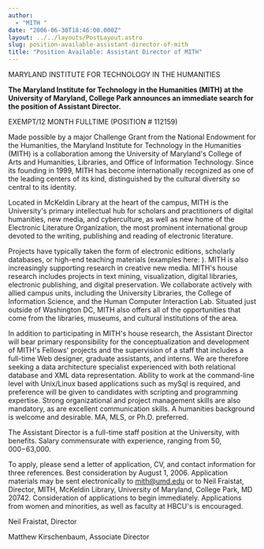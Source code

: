 ```yaml
---
author:
  - "MITH "
date: "2006-06-30T18:46:00.000Z"
layout: ../../layouts/PostLayout.astro
slug: position-available-assistant-director-of-mith
title: "Position Available: Assistant Director of MITH"
---
```


MARYLAND INSTITUTE FOR TECHNOLOGY IN THE HUMANITIES

**The Maryland Institute for Technology in the Humanities (MITH) at the University of Maryland, College Park announces an immediate search for the position of Assistant Director.**

EXEMPT/12 MONTH FULLTIME (POSITION # 112159)

Made possible by a major Challenge Grant from the National Endowment for the Humanities, the Maryland Institute for Technology in the Humanities (MITH) is a collaboration among the University of Maryland's College of Arts and Humanities, Libraries, and Office of Information Technology. Since its founding in 1999, MITH has become internationally recognized as one of the leading centers of its kind, distinguished by the cultural diversity so central to its identity.

Located in McKeldin Library at the heart of the campus, MITH is the University's primary intellectual hub for scholars and practitioners of digital humanities, new media, and cyberculture, as well as new home of the Electronic Literature Organization, the most prominent international group devoted to the writing, publishing and reading of electronic literature.

Projects have typically taken the form of electronic editions, scholarly databases, or high-end teaching materials (examples here: ). MITH is also increasingly supporting research in creative new media. MITH's house research includes projects in text mining, visualization, digital libraries, electronic publishing, and digital preservation. We collaborate actively with allied campus units, including the University Libraries, the College of Information Science, and the Human Computer Interaction Lab. Situated just outside of Washington DC, MITH also offers all of the opportunities that come from the libraries, museums, and cultural institutions of the area.

In addition to participating in MITH's house research, the Assistant Director will bear primary responsibility for the conceptualization and development of MITH's Fellows' projects and the supervision of a staff that includes a full-time Web designer, graduate assistants, and interns. We are therefore seeking a data architecture specialist experienced with both relational database and XML data representation. Ability to work at the command-line level with Unix/Linux based applications such as mySql is required, and preference will be given to candidates with scripting and programming expertise. Strong organizational and project management skills are also mandatory, as are excellent communication skills. A humanities background is welcome and desirable. MA, MLS, or Ph.D. preferred.

The Assistant Director is a full-time staff position at the University, with benefits. Salary commensurate with experience, ranging from $50,000-$63,000.

To apply, please send a letter of application, CV, and contact information for three references. Best consideration by August 1, 2006. Application materials may be sent electronically to mith@umd.edu or to Neil Fraistat, Director, MITH, McKeldin Library, University of Maryland, College Park, MD 20742. Consideration of applications to begin immediately. Applications from women and minorities, as well as faculty at HBCU's is encouraged.

Neil Fraistat, Director

Matthew Kirschenbaum, Associate Director
